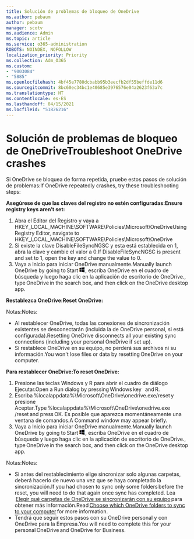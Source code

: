 ```yaml
---
title: Solución de problemas de bloqueo de OneDrive
ms.author: pebaum
author: pebaum
manager: scotv
ms.audience: Admin
ms.topic: article
ms.service: o365-administration
ROBOTS: NOINDEX, NOFOLLOW
localization_priority: Priority
ms.collection: Adm_O365
ms.custom:
- "9003084"
- "5885"
ms.openlocfilehash: 4bf45e7780dcbabb95b3eecfb2df55beffde11d6
ms.sourcegitcommit: 8bc60ec34bc1e40685e3976576e04a2623f63a7c
ms.translationtype: HT
ms.contentlocale: es-ES
ms.lasthandoff: 04/15/2021
ms.locfileid: "51826216"
---
```

# <a name="troubleshoot-onedrive-crashes"></a><span data-ttu-id="6e972-102">Solución de problemas de bloqueo de OneDrive</span><span class="sxs-lookup"><span data-stu-id="6e972-102">Troubleshoot OneDrive crashes</span></span>

<span data-ttu-id="6e972-103">Si OneDrive se bloquea de forma repetida, pruebe estos pasos de solución de problemas:</span><span class="sxs-lookup"><span data-stu-id="6e972-103">If OneDrive repeatedly crashes, try these troubleshooting steps:</span></span>

<span data-ttu-id="6e972-104">**Asegúrese de que las claves del registro no estén configuradas:**</span><span class="sxs-lookup"><span data-stu-id="6e972-104">**Ensure registry keys aren’t set:**</span></span>

1. <span data-ttu-id="6e972-105">Abra el Editor del Registro y vaya a HKEY_LOCAL_MACHINE\SOFTWARE\Policies\Microsoft\OneDrive</span><span class="sxs-lookup"><span data-stu-id="6e972-105">Using Registry Editor, navigate to HKEY_LOCAL_MACHINE\SOFTWARE\Policies\Microsoft\OneDrive</span></span>
2. <span data-ttu-id="6e972-106">Si existe la clave DisableFileSyncNGSC y esta está establecida en 1, abra la clave y cambie el valor a 0.</span><span class="sxs-lookup"><span data-stu-id="6e972-106">If DisableFileSyncNGSC is present and set to 1, open the key and change the value to 0.</span></span>
3. <span data-ttu-id="6e972-107">Vaya a Inicio para iniciar OneDrive manualmente.</span><span class="sxs-lookup"><span data-stu-id="6e972-107">Manually launch OneDrive by going to Start</span></span> ![Presione la tecla Windows](data:image/png;base64,iVBORw0KGgoAAAANSUhEUgAAABEAAAAOCAYAAADJ7fe0AAAAAXNSR0IArs4c6QAAAARnQU1BAACxjwv8YQUAAAAJcEhZcwAADsQAAA7EAZUrDhsAAADxSURBVDhPY/wPBAx4wR+Gd6/fM7x9/ZTh9ZuXDGdPnWE4tH0rw/UHDxlaVp9kCDCSYWABKfv35wfD+/cfGV4+fcLw5uVjhlOXzzFsX/qWYebmZAZPWWOGO2DD8ACQS9Y3e4Bcg4Y9/t94fPa/CoY4Aq8/+xik/T8TkEMxGDyGgANWwSqeobvbGSyAADIM3BwCDKXd3QyfoCLoQEGAA0xTxSWjsYMJwLHjkruU4UXSJ4YnT54x3Dh/luHmjfMMmw9wMjCDlRAGBDPgjy8fGT5//8rw9P4Thge3zzNcvXmDYevmfQzXb1xlmH/0ATADyjAAAKdWkD3ZSwNeAAAAAElFTkSuQmCC)<span data-ttu-id="6e972-109">, escriba OneDrive en el cuadro de búsqueda y luego haga clic en la aplicación de escritorio de OneDrive.</span><span class="sxs-lookup"><span data-stu-id="6e972-109">, type OneDrive in the search box, and then click on the OneDrive desktop app.</span></span>

<span data-ttu-id="6e972-110">**Restablezca OneDrive:**</span><span class="sxs-lookup"><span data-stu-id="6e972-110">**Reset OneDrive:**</span></span>

<span data-ttu-id="6e972-111">Notas:</span><span class="sxs-lookup"><span data-stu-id="6e972-111">Notes:</span></span>

- <span data-ttu-id="6e972-112">Al restablecer OneDrive, todas las conexiones de sincronización existentes se desconectarán (incluida la de OneDrive personal, si está configurada).</span><span class="sxs-lookup"><span data-stu-id="6e972-112">Resetting OneDrive disconnects all your existing sync connections (including your personal OneDrive if set up).</span></span>
- <span data-ttu-id="6e972-113">Si restablece OneDrive en su equipo, no perderá sus archivos ni su información.</span><span class="sxs-lookup"><span data-stu-id="6e972-113">You won't lose files or data by resetting OneDrive on your computer.</span></span>

<span data-ttu-id="6e972-114">**Para restablecer OneDrive:**</span><span class="sxs-lookup"><span data-stu-id="6e972-114">**To reset OneDrive:**</span></span>

1. <span data-ttu-id="6e972-115">Presione las teclas Windows y R para abrir el cuadro de diálogo Ejecutar.</span><span class="sxs-lookup"><span data-stu-id="6e972-115">Open a Run dialog by pressing Windows key    and R.</span></span>
2. <span data-ttu-id="6e972-116">Escriba %localappdata%\Microsoft\OneDrive\onedrive.exe/reset y presione Aceptar.</span><span class="sxs-lookup"><span data-stu-id="6e972-116">Type %localappdata%\Microsoft\OneDrive\onedrive.exe /reset and press OK.</span></span> <span data-ttu-id="6e972-117">Es posible que aparezca momentáneamente una ventana de comandos.</span><span class="sxs-lookup"><span data-stu-id="6e972-117">A Command window may appear briefly.</span></span>
3. <span data-ttu-id="6e972-118">Vaya a Inicio para iniciar OneDrive manualmente.</span><span class="sxs-lookup"><span data-stu-id="6e972-118">Manually launch OneDrive by going to Start</span></span> ![Presione la tecla Windows](data:image/png;base64,iVBORw0KGgoAAAANSUhEUgAAABEAAAAOCAYAAADJ7fe0AAAAAXNSR0IArs4c6QAAAARnQU1BAACxjwv8YQUAAAAJcEhZcwAADsQAAA7EAZUrDhsAAADxSURBVDhPY/wPBAx4wR+Gd6/fM7x9/ZTh9ZuXDGdPnWE4tH0rw/UHDxlaVp9kCDCSYWABKfv35wfD+/cfGV4+fcLw5uVjhlOXzzFsX/qWYebmZAZPWWOGO2DD8ACQS9Y3e4Bcg4Y9/t94fPa/CoY4Aq8/+xik/T8TkEMxGDyGgANWwSqeobvbGSyAADIM3BwCDKXd3QyfoCLoQEGAA0xTxSWjsYMJwLHjkruU4UXSJ4YnT54x3Dh/luHmjfMMmw9wMjCDlRAGBDPgjy8fGT5//8rw9P4Thge3zzNcvXmDYevmfQzXb1xlmH/0ATADyjAAAKdWkD3ZSwNeAAAAAElFTkSuQmCC)<span data-ttu-id="6e972-120">, escriba OneDrive en el cuadro de búsqueda y luego haga clic en la aplicación de escritorio de OneDrive.</span><span class="sxs-lookup"><span data-stu-id="6e972-120">, type OneDrive in the search box, and then click on the OneDrive desktop app.</span></span>

<span data-ttu-id="6e972-121">Notas:</span><span class="sxs-lookup"><span data-stu-id="6e972-121">Notes:</span></span>

- <span data-ttu-id="6e972-122">Si antes del restablecimiento elige sincronizar solo algunas carpetas, deberá hacerlo de nuevo una vez que se haya completado la sincronización.</span><span class="sxs-lookup"><span data-stu-id="6e972-122">If you had chosen to sync only some folders before the reset, you will need to do that again once sync has completed.</span></span> <span data-ttu-id="6e972-123">Lea  [Elegir qué carpetas de OneDrive se sincronizarán con su equipo](https://support.office.com/article/98b8b011-8b94-419b-aa95-a14ff2415e85) para obtener más información.</span><span class="sxs-lookup"><span data-stu-id="6e972-123">Read [Choose which OneDrive folders to sync to your computer](https://support.office.com/article/98b8b011-8b94-419b-aa95-a14ff2415e85) for more information.</span></span>
- <span data-ttu-id="6e972-124">Tendrá que seguir estos pasos con su OneDrive personal y con OneDrive para la Empresa.</span><span class="sxs-lookup"><span data-stu-id="6e972-124">You will need to complete this for your personal OneDrive and OneDrive for Business.</span></span>